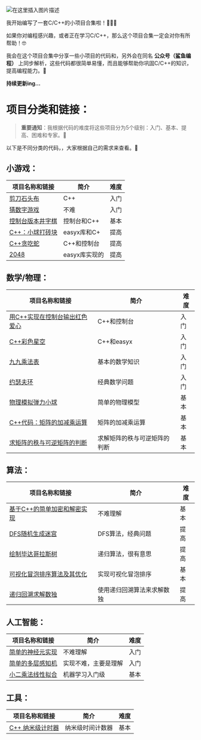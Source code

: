 ![在这里插入图片描述](https://img-blog.csdnimg.cn/309148b841a744478d15f70b585a8946.png)





我开始编写了一套C/C++的小项目合集啦！🎉🎉🎉

如果你对编程感兴趣，或者正在学习C/C++，那么这个项目合集一定会对你有所帮助！🤓

我会在这个项目合集中分享一些小项目的代码和，另外会在同名 **公众号（鲨鱼编程）** 上同步解析，这些代码都很简单易懂，而且能够帮助你巩固C/C++的知识，提高编程能力。🚀

**持续更新ing...**


# 项目分类和链接：

> **重要通知**：我根据代码的难度将这些项目分为5个级别：入门、基本、提高、困难和专家。🤖

以下是不同分类的代码，，大家根据自己的需求来查看。🥳
## 小游戏：
|项目名称和链接| 简介 |难度|
|--|--|--|
|[剪刀石头布](https://mp.weixin.qq.com/s?__biz=Mzg4Mjg0MTA3Ng==&mid=2247484900&idx=2&sn=d69d5c446933256e5283716a66930467&chksm=cf51c17ff826486965d7997a203958da997f810cc28f0bf5045599ecb44afdd1b606f22bea21&token=1156806420&lang=zh_CN#rd)|C++|入门|
|[猜数字游戏](https://mp.weixin.qq.com/s?__biz=Mzg4Mjg0MTA3Ng==&mid=2247485028&idx=2&sn=4a9d463628cf07fdacfba440cfb02802&chksm=cf51c2fff8264be93a3d1d286e4f28eddbd21fd3dd36bfec387a3ca5c04ce459cecae21a8da5&token=204888754&lang=zh_CN#rd)|不难|入门|
| [控制台版本井字棋](https://mp.weixin.qq.com/s?__biz=Mzg4Mjg0MTA3Ng==&mid=2247484966&idx=1&sn=48a5a9aa5b243877adb8609bd2d4e587&chksm=cf51c2bdf8264bab6ae7ab2c0951ef3a6a0401989433858285f0839132d2be49bfbf18ca6a70&token=1156806420&lang=zh_CN#rd)|控制台和C++|基本|
| [C++：小球打砖块](https://blog.csdn.net/m0_53061304/article/details/130549510?csdn_share_tail=%7B%22type%22:%22blog%22,%22rType%22:%22article%22,%22rId%22:%22130549510%22,%22source%22:%22m0_53061304%22%7D) | easyx库和C+ | 提高
|[C++贪吃蛇](https://blog.csdn.net/m0_53061304/article/details/119761241)|C++和控制台|提高|
|[2048](https://mp.weixin.qq.com/s?__biz=Mzg4Mjg0MTA3Ng==&mid=2247485547&idx=3&sn=2c89ae3d1b11517020f749519aa29694&chksm=cf51ccf0f82645e66eed693d35bcc72f1054209339b8ec5107cb72d926d7dd8e9d6962799736&token=282776157&lang=zh_CN#rd)|easyx库实现的|提高|
## 数学/物理：
|项目名称和链接| 简介 |难度|
|--|--|--|
|[用C++实现在控制台输出红色爱心](https://blog.csdn.net/m0_53061304/article/details/129961707)|C++和控制台|入门|
|[C++彩色星空](https://blog.csdn.net/m0_53061304/article/details/130408604?spm=1001.2014.3001.5501)|C++和easyx|入门|
|[九九乘法表](https://mp.weixin.qq.com/s?__biz=Mzg4Mjg0MTA3Ng==&mid=2247485012&idx=1&sn=a906e40eeae907f892b6f713689f74dd&chksm=cf51c2cff8264bd994f857c3f3a98bd2c09069f4c2400d74c5e7f901c6b24df193997ba90e3c&token=233144306&lang=zh_CN#rd)|基本的数学知识|入门|
|[约瑟夫环](https://mp.weixin.qq.com/s?__biz=Mzg4Mjg0MTA3Ng==&mid=2247485012&idx=2&sn=e97d49cef71bcea76ea584e51e50ed0e&chksm=cf51c2cff8264bd9dc5cfea34676ef052cc2b74095c50eff22a29f81b3f7c1343bb7c50f23ee&token=233144306&lang=zh_CN#rd)|经典数学问题|入门|
|[物理模拟弹力小球](https://mp.weixin.qq.com/s?__biz=Mzg4Mjg0MTA3Ng==&mid=2247485114&idx=2&sn=9c084800886612ee8ff3b3945e5debf3&chksm=cf51c221f8264b375c429177d4a0db412a4b112aca2522a68dd0481d8362ea648d7b3dd8e2e7&token=1152235140&lang=zh_CN#rd)|简单的物理模型|基本|
|[C++代码：矩阵的加减乘运算](https://mp.weixin.qq.com/s?__biz=Mzg4Mjg0MTA3Ng==&mid=2247485623&idx=2&sn=3ce9f7756e80eb387ff648819a6ccb0e&chksm=cf51cc2cf826453ad27a7af395fef37b81586ce1eb86c637a443ae9c0b86bb106f6a5cc4e0d2&token=282776157&lang=zh_CN#rd)|矩阵的加减乘运算|基本|
|[求矩阵的秩与可逆矩阵的判断](https://mp.weixin.qq.com/s?__biz=Mzg4Mjg0MTA3Ng==&mid=2247485919&idx=1&sn=df58f1951b99279904f1a7a685f8b805&chksm=cf51cd44f826445274851b21677926f5e983f81e4eb5c950a295fc3ec626d23d1f1dd013e1f9&token=1693735511&lang=zh_CN#rd)|求解矩阵的秩与可逆矩阵的判断|基本|


## 算法：
|项目名称和链接| 简介 |难度|
|--|--|--|
|[基于C++的简单加密和解密实现](https://mp.weixin.qq.com/s?__biz=Mzg4Mjg0MTA3Ng==&mid=2247485130&idx=2&sn=c51cedf072aa58a3a2005568172a88bd&chksm=cf51c251f8264b477821120029258e9e973fb76f544e24296b5922c8350a2692c797f9676141&token=1779458344&lang=zh_CN#rd)|不难理解|基本|
|[DFS随机生成迷宫](https://mp.weixin.qq.com/s?__biz=Mzg4Mjg0MTA3Ng==&mid=2247485086&idx=2&sn=a8cfe7a829219c754689dc6f4824e18d&chksm=cf51c205f8264b1394087ec87d828dfd237adc2cbba5b856b8c703259ea8d0c2218b78575b8c&token=1152235140&lang=zh_CN#rd)|DFS算法，经典问题|提高|
|[绘制毕达哥拉斯树](https://mp.weixin.qq.com/s?__biz=Mzg4Mjg0MTA3Ng==&mid=2247485386&idx=2&sn=5a60cf591f3645e35adb359ee605a559&chksm=cf51c351f8264a4733504e436882f920d05bb5624bcca919b3b7a1039d136884530651326a1a&token=1841266144&lang=zh_CN#rd)|递归算法，很有意思|提高|
|[可视化冒泡排序算法及其优化](https://mp.weixin.qq.com/s?__biz=Mzg4Mjg0MTA3Ng==&mid=2247485952&idx=1&sn=ed49d2c047b3604249ca09dd75f09b6a&chksm=cf51ce9bf826478d49247ded4b27f5378b82c5f817e88f796f9f8125c37174711aaff06f49e0&token=341518972&lang=zh_CN#rd)|实现可视化冒泡排序|基本|
|[递归回溯求解数独](https://mp.weixin.qq.com/s?__biz=Mzg4Mjg0MTA3Ng==&tempkey=MTI0Ml9qdUl6SkpIcm1SbEVRajg1d2dZNWhqZi1CMlFjSHkxdWFWR1lKZXQxS2lQQm52QjlQTVhUdDk5aUYzUjFOVDNITnQ1d3c2RWJOMzJDV3RPUDNGbEVTZV9qSGREajJieHFlNnpQWVhVc0hXRnlvcDdPN2g5ZnhqM3hEX1B1d21XZXdtSmRDb1ZXRHJoTFpsTmx1MFl4Z2xYVHFZV0VOSTlmb1d5eGFRfn4=&chksm=cf51c992f8264084bd53c3426f4979e85f8cd1397abf5e279ddbdff4457c1482bf38f6789130&token=514572423&lang=zh_CN#rd)|使用递归回溯算法来求解数独|提高|

## 人工智能：
|项目名称和链接| 简介 |难度|
|--|--|--|
|[简单的神经元实现](https://mp.weixin.qq.com/s?__biz=Mzg4Mjg0MTA3Ng==&mid=2247484988&idx=1&sn=c0d52ecbe76f712782a8d72a0dca80c0&chksm=cf51c2a7f8264bb1bca54823e02ed63d29f5776dcd6112bfb9e3dad3c3ae0e3e3f22aee59ff1&token=233144306&lang=zh_CN#rd)|不难理解|入门|
|[简单的多层感知机](https://mp.weixin.qq.com/s?__biz=Mzg4Mjg0MTA3Ng==&mid=2247485014&idx=1&sn=7ee6391c7cde2022d9f039c768db6c90&chksm=cf51c2cdf8264bdb694c1e37a07df4083ba452c342eea953bb10d9ba12c6f8933dc0d74b0db9&scene=178&cur_album_id=2903570892306513922#rd)|实现不难，主要是理解|入门|
|[小二乘法线性拟合](https://mp.weixin.qq.com/s?__biz=Mzg4Mjg0MTA3Ng==&mid=2247486674&idx=1&sn=ad6df2b05df5e9632044576db24a3e86&chksm=cf51c849f826415fc74b8abc1c51481ffb14880dd87b3d038201b4f6f05b55a82a4009f8847f&token=1301010586&lang=zh_CN#rd)|机器学习入门级|基本|
## 工具：
|项目名称和链接| 简介 |难度|
|--|--|--|
|[ C++ 纳米级计时器](https://mp.weixin.qq.com/s?__biz=Mzg4Mjg0MTA3Ng==&mid=2247486371&idx=1&sn=3345ddbc3d51b792bd42049c659d2439&chksm=cf51cf38f826462e570668e5749d4760924c37240f428a3582ece347a59fdcf5b9f4469116e7&token=298244299&lang=zh_CN#rd)|纳米级时间计数器|基本|
